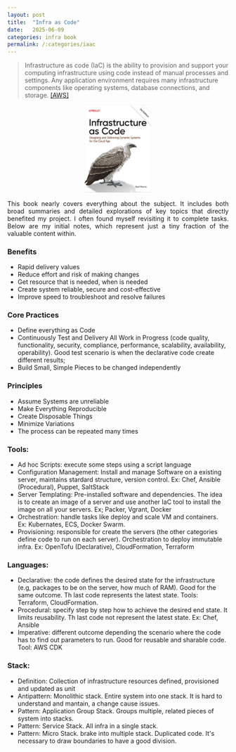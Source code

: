 ```yaml
---
layout: post
title:  "Infra as Code"
date:   2025-06-09
categories: infra book
permalink: /:categories/iaac
---
```




<blockquote>Infrastructure as code (IaC) is the ability to provision and support your computing infrastructure using code instead of manual processes and settings. Any application environment requires many infrastructure components like operating systems, database connections, and storage. <a href="https://aws.amazon.com/what-is/iac/#:~:text=Infrastructure%20as%20code%20(IaC)%20is,%2C%20database%20connections%2C%20and%20storage.">[AWS]</a></blockquote>

<p>
  <center>
    <a href="https://www.thoughtworks.com/en-es/insights/books/infrastructure-as-code-3rd-ed"><img src="/img/books/iac.png" height="30%" width="30%"/></a>
  </center>
</p>


<p style="text-align: justify;">This book nearly covers everything about the subject. It includes both broad summaries and detailed explorations of key topics that directly benefited my project. I often found myself revisiting it to complete tasks. Below are my initial notes, which represent just a tiny fraction of the valuable content within.</p>

<h3>Benefits</h3>
<ul>
	<li>Rapid delivery values</li>
	<li>Reduce effort and risk of making changes</li>
	<li>Get resource that is needed, when is needed</li>
	<li>Create system reliable, secure and cost-effective</li>
	<li>Improve speed to troubleshoot and resolve failures</li>
</ul>

<h3>Core Practices</h3>
<ul>
	<li>Define everything as Code</li>
	<li>Continuously Test and Delivery All Work in Progress (code quality, functionality, security, compliance, performance, scalability, availability, operability). Good test scenario is when the declarative code create different results; </li>
	<li>Build Small, Simple Pieces to be changed independently</li>
</ul>

<h3>Principles</h3>
<ul>
	<li>Assume Systems are unreliable</li>
	<li>Make Everything Reproducible</li>
	<li>Create Disposable Things</li>
	<li>Minimize Variations</li>
	<li>The process can be repeated many times</li>
</ul>


<h3>Tools:</h3>
<ul>
	<li>Ad hoc Scripts: execute some steps using a script language</li>
	<li>Configuration Management: Install and manage Software on a existing server, maintains stardard structure, version control. Ex: Chef, Ansible (Procedural), Puppet, SaltStack</li>
	<li>Server Templating: Pre-installed software and dependencies. The idea is to create an image of a server  and use another IaC tool to install the image on all your servers. Ex; Packer, Vgrant, Docker</li>
	<li>Orchestration: handle tasks like deploy and scale VM and containers. Ex: Kubernates, ECS, Docker Swarm.</li>
	<li>Provisioning: responsible for create the servers (the other categories define code to run on each server). Orchestration to deploy immutable infra. Ex: OpenTofu (Declarative), CloudFormation, Terraform</li>
</ul>

<h3>Languages:</h3>
<ul>
	<li>Declarative: the code defines the desired state for the infrastructure (e.g, packages to be on the server, how much of RAM). Good for the same outcome. Th last code represents the latest state. Tools: Terraform, CloudFormation. </li>
	<li>Procedural: specify step by step how to achieve the desired end state. It limits reusability. Th last code not represent the latest state. Ex: Chef, Ansible</li>
	<li>Imperative: different outcome depending the scenario where the code has to find out parameters to run. Good for reusable and sharable code. Tool: AWS CDK</li>
</ul>


<h3>Stack:</h3>
<ul>
	<li>Definition: Collection of infrastructure resources defined, provisioned and updated as unit</li>
	<li>Antipattern: Monolithic stack. Entire system into one stack. It is hard to understand and mantain, a change cause issues.</li>
	<li>Pattern: Application Group Stack. Groups multiple, related pieces of system into stacks.</li>
	<li>Pattern: Service Stack. All infra in a single stack.</li>
	<li>Pattern: Micro Stack. brake into multiple stack. Duplicated code. It's necessary to draw boundaries to have a good division.</li>
</ul>


